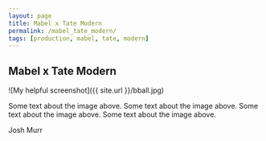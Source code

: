 ```yaml
---
layout: page
title: Mabel x Tate Modern
permalink: /mabel_tate_modern/
tags: [production, mabel, tate, modern]
---
```


<h2>Mabel x Tate Modern</h2>

![My helpful screenshot]({{ site.url }}/bball.jpg)

Some text about the image above. Some text about the image above. Some text about the image above. Some text about the image above. 

Josh Murr
